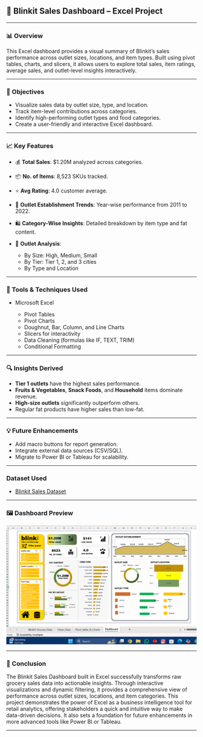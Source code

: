 ## 🛒 Blinkit Sales Dashboard – Excel Project

---

### 📊 Overview

This Excel dashboard provides a visual summary of Blinkit’s sales performance across outlet sizes, locations, and item types. Built using pivot tables, charts, and slicers, it allows users to explore total sales, item ratings, average sales, and outlet-level insights interactively.

---

### 🎯 Objectives

* Visualize sales data by outlet size, type, and location.
* Track item-level contributions across categories.
* Identify high-performing outlet types and food categories.
* Create a user-friendly and interactive Excel dashboard.

---

### 📈 Key Features

* 💰 **Total Sales**: \$1.20M analyzed across categories.
* 📦 **No. of Items**: 8,523 SKUs tracked.
* ⭐ **Avg Rating**: 4.0 customer average.
* 🏪 **Outlet Establishment Trends**: Year-wise performance from 2011 to 2022.
* 🛍️ **Category-Wise Insights**: Detailed breakdown by item type and fat content.
* 📍 **Outlet Analysis**:

  * By Size: High, Medium, Small
  * By Tier: Tier 1, 2, and 3 cities
  * By Type and Location

---

### 🧰 Tools & Techniques Used

* Microsoft Excel

  * Pivot Tables
  * Pivot Charts
  * Doughnut, Bar, Column, and Line Charts
  * Slicers for interactivity
  * Data Cleaning (formulas like IF, TEXT, TRIM)
  * Conditional Formatting

---

### 🔍 Insights Derived

* **Tier 1 outlets** have the highest sales performance.
* **Fruits & Vegetables**, **Snack Foods**, and **Household** items dominate revenue.
* **High-size outlets** significantly outperform others.
* Regular fat products have higher sales than low-fat.
  
---

### 💡 Future Enhancements

* Add macro buttons for report generation.
* Integrate external data sources (CSV/SQL).
* Migrate to Power BI or Tableau for scalability.

---

###  **Dataset Used**

*  <a href="https://github.com/SahebagodaMN/blinkit_Dashboard/blob/main/BlinkIT%20Grocery%20Data%20Excel.xlsx">Blinkit Sales Dataset</a>

---

### 🖼️ Dashboard Preview

![Dashboard Screenshot](https://github.com/SahebagodaMN/blinkit_Dashboard/blob/main/Screenshot%202025-07-24%20215233.png)

---

### 🏁 Conclusion

The Blinkit Sales Dashboard built in Excel successfully transforms raw grocery sales data into actionable insights. Through interactive visualizations and dynamic filtering, it provides a comprehensive view of performance across outlet sizes, locations, and item categories. This project demonstrates the power of Excel as a business intelligence tool for retail analytics, offering stakeholders a quick and intuitive way to make data-driven decisions. It also sets a foundation for future enhancements in more advanced tools like Power BI or Tableau.

---



